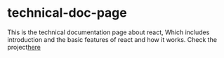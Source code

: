 # technical-doc-page
This is the technical documentation page about react, Which includes introduction and the basic features of react and how it works.
Check the project<a href="https://b-rajshekar.github.io/techinical-doc-page/">here</a>
